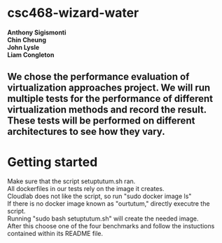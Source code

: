 # csc468-wizard-water
**Anthony Sigismonti**  
**Chin Cheung**  
**John Lysle**  
**Liam Congleton**  

## We chose the performance evaluation of virtualization approaches project. We will run multiple tests for the performance of different virtualization methods and record the result. These tests will be performed on different architectures to see how they vary.

# Getting started  
Make sure that the script setuptutum.sh ran.  
All dockerfiles in our tests rely on the image it creates.  
Cloudlab does not like the script, so run "sudo docker image ls"  
If there is no docker image known as "ourtutum," directly executre the script.  
Running "sudo bash setuptutum.sh" will create the needed image.  
After this choose one of the four benchmarks and follow the instuctions contained within its README file.  
